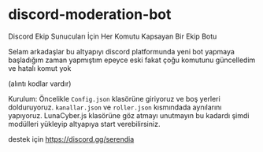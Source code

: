 # discord-moderation-bot
Discord Ekip Sunucuları İçin Her Komutu Kapsayan Bir Ekip Botu



Selam arkadaşlar bu altyapıyı discord platformunda yeni bot yapmaya başladığım zaman yapmıştım epeyce eski fakat çoğu komutunu güncelledim ve hatalı komut yok 

(alıntı kodlar vardır)

Kurulum:
Öncelikle ```Config.json``` klasörüne giriyoruz ve boş yerleri dolduruyoruz.
```kanallar.json``` ve ```roller.json``` kısmındada aynılarını yapıyoruz.
LunaCyber.js klasörüne göz atmayı unutmayın bu kadardı şimdi modülleri yükleyip altyapıya start verebilirsiniz.

destek için https://discord.gg/serendia
